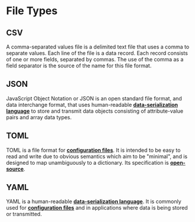 # File Types

## CSV

A comma-separated values file is a delimited text file that uses a comma to separate values. Each line of the file is a data record. Each record consists of one or more fields, separated by commas. The use of the comma as a field separator is the source of the name for this file format.

## JSON

JavaScript Object Notation or JSON is an open standard file format, and data interchange format, that uses human-readable **[data-serialization language](https://github.com/non-binary/glossary/blob/main/languages.md#data-serialization-language)** to store and transmit data objects consisting of attribute-value pairs and array data types.

## TOML

TOML is a file format for **[configuration files](https://github.com/non-binary/glossary/blob/main/misc.md#configuration-file)**. It is intended to be easy to read and write due to obvious semantics which aim to be "minimal", and is designed to map unambiguously to a dictionary. Its specification is **[open-source](https://github.com/non-binary/glossary/blob/main/misc.md#open-source)**.

## YAML

YAML is a human-readable **[data-serialization language](https://github.com/non-binary/glossary/blob/main/languages.md#data-serialization-language)**. It is commonly used for **[configuration files](https://github.com/non-binary/glossary/blob/main/misc.md#configuration-file)** and in applications where data is being stored or transmitted.
